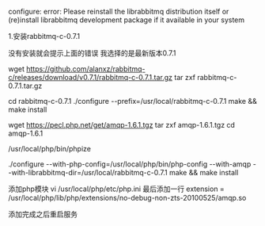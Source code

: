 configure: error: Please reinstall the librabbitmq distribution itself or (re)install librabbitmq development package if it available in your system

1.安装rabbitmq-c-0.7.1

没有安装就会提示上面的错误
我选择的是最新版本0.7.1


wget <a rel="nofollow" href="https://github.com/alanxz/rabbitmq-c/releases/download/v0.7.1/rabbitmq-c-0.7.1.tar.gz" target="_blank">https://github.com/alanxz/rabbitmq-c/releases/download/v0.7.1/rabbitmq-c-0.7.1.tar.gz</a>
tar zxf rabbitmq-c-0.7.1.tar.gz

cd rabbitmq-c-0.7.1
./configure --prefix=/usr/local/rabbitmq-c-0.7.1
make && make install


wget <a rel="nofollow" href="https://pecl.php.net/get/amqp-1.6.1.tgz" target="_blank">https://pecl.php.net/get/amqp-1.6.1.tgz</a>
tar zxf amqp-1.6.1.tgz
cd amqp-1.6.1

/usr/local/php/bin/phpize

./configure --with-php-config=/usr/local/php/bin/php-config --with-amqp --with-librabbitmq-dir=/usr/local/rabbitmq-c-0.7.1
make && make install

添加php模块
vi /usr/local/php/etc/php.ini
最后添加一行
extension = /usr/local/php/lib/php/extensions/no-debug-non-zts-20100525/amqp.so

添加完成之后重启服务

